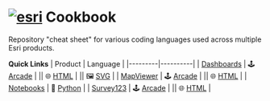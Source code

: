 # <a href="https://www.esri.com/en-us/home" target="_blank"><img alt="esri" src="https://img.shields.io/badge/esri-009af2?style=for-the-badge&logo=esri"></a> Cookbook
Repository "cheat sheet" for various coding languages used across multiple Esri products.

<b>Quick Links</b>
 | Product | Language |
 |---------|----------|
 | [Dashboards](Dashboards) | 🕹️ [Arcade](Dashboards/Arcade) |
 || 🌐 [HTML](Dashboards/HTML) |
 || 🖼️ [SVG](Dashboards/SVG) |
 | [MapViewer](MapViewer) | 🕹️ [Arcade](MapViewer/Arcade) |
 || 🌐 [HTML](MapViewer/HTML) |
 | [Notebooks](Notebooks) | 🐍 [Python](Notebooks) |
 | [Survey123](Survey123) | 🕹️ [Arcade](Survey123/Arcade) |
 || 🌐 [HTML](Survey123/HTML) |
